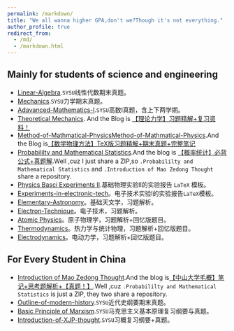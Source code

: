 ```yaml
---
permalink: /markdown/
title: "We all wanna higher GPA,don't we?Though it's not everything."
author_profile: true
redirect_from: 
  - /md/
  - /markdown.html
---
```


## Mainly for students of science and engineering
* [Linear-Algebra](https://github.com/HorseRunningWild/Linear-Algebra).`SYSU`线性代数期末真题。
* [Mechanics](https://github.com/HorseRunningWild/Mechanics).`SYSU`力学期末真题。
* [Adavanced-Mathematics-I](https://github.com/HorseRunningWild/Adavanced-Mathematics-I).`SYSU`高数I真题，含上下两学期。
* [Theoretical Mechanics](https://github.com/HorseRunningWild/Theoretical-Mechanics). And the Blog is [【理论力学】习题精解+复习资料！](https://mp.weixin.qq.com/s/xnzw123PcYCWBMS0oAxdTQ)
* [Method-of-Mathmatical-PhysicsMethod-of-Mathmatical-Physics](https://github.com/HorseRunningWild/Method-of-Mathmatical-Physics).And the Blog is[【数学物理方法】TeX版习题精解+期末真题+完整笔记](https://mp.weixin.qq.com/s/hpiSkhap__xaPKUVpwKCeQ)
* [Probabililty and Mathematical Statistics](https://github.com/HorseRunningWild/Pro-a-Sta-Intro-of-MZD-Thought-).And the blog is [【概率统计】必背公式+真题解](https://mp.weixin.qq.com/s/fH1nWQwR9bY_epTukC7K0w).Well ,cuz I just share a ZIP,so `.Probabililty and Mathematical Statistics` and `.Introduction of Mao Zedong Thought` share a repository.
* [Physics Basci Experiments II](https://github.com/HorseRunningWild/Phy-Basic-Experiments-II).基础物理实验II的实验报告 `LaTeX` 模板。
* [Experiments-in-electronic-tech](https://github.com/HorseRunningWild/Experiments-in-electronic-tech)。电子技术实验I的实验报告`LaTeX`模板。
* [Elementary-Astronomy](https://github.com/HorseRunningWild/Elementary-Astronomy/tree/main)。基础天文学，习题解析。
* [Electron-Technique](https://github.com/HorseRunningWild/Electron-Technique)。电子技术，习题解析。
* [Atomic Physics](https://github.com/HorseRunningWild/AtomicPhysics)。原子物理学，习题解析+回忆版题目。
* [Thermodynamics](https://github.com/HorseRunningWild/Thermodynamics)。热力学与统计物理，习题解析+回忆版题目。
* [Electrodynamics](https://github.com/HorseRunningWild/Electrodynamics/tree/main)。电动力学，习题解析+回忆版题目。
  
## For Every Student in China

* [Introduction of Mao Zedong Thought](https://github.com/HorseRunningWild/Pro-a-Sta-Intro-of-MZD-Thought-).And the blog is[【中山大学毛概】笔记+思考题解析+【真题！】](https://mp.weixin.qq.com/s/sqvGo8cDfQ3PzWaZefRVdw).Well ,cuz `.Probabililty and Mathematical Statistics` is just a ZIP, they two share a repository.
* [Outline-of-modern-history](https://github.com/HorseRunningWild/Outline-of-modern-history).`SYSU`近代史纲要期末真题。
* [Basic Principle of Marxism](https://github.com/HorseRunningWild/BasicPrincleofMarxism).`SYSU`马克思主义基本原理复习纲要与真题。
* [Introduction-of-XJP-thought](https://github.com/HorseRunningWild/Introduction-of-XJP-thought).`SYSU`习概复习纲要+真题。
